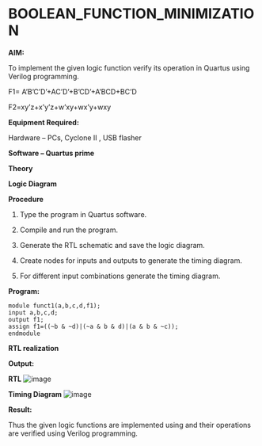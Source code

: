 # BOOLEAN_FUNCTION_MINIMIZATION

**AIM:**

To implement the given logic function verify its operation in Quartus using Verilog programming.

F1= A’B’C’D’+AC’D’+B’CD’+A’BCD+BC’D 

F2=xy’z+x’y’z+w’xy+wx’y+wxy

**Equipment Required:**

Hardware – PCs, Cyclone II , USB flasher

**Software – Quartus prime**

**Theory**

**Logic Diagram**

**Procedure**

1.	Type the program in Quartus software.

2.	Compile and run the program.

3.	Generate the RTL schematic and save the logic diagram.

4.	Create nodes for inputs and outputs to generate the timing diagram.

5.	For different input combinations generate the timing diagram.


**Program:**
~~~
module funct1(a,b,c,d,f1);
input a,b,c,d;
output f1;
assign f1=((~b & ~d)|(~a & b & d)|(a & b & ~c));
endmodule
~~~

**RTL realization**


**Output:**

**RTL**
![image](https://github.com/user-attachments/assets/39ff5764-c77b-489f-9747-a965604f2963)

**Timing Diagram**
![image](https://github.com/user-attachments/assets/d1fb97c0-fa42-4640-81e2-fc0f409610a4)

**Result:**

Thus the given logic functions are implemented using and their operations are verified using Verilog programming.

